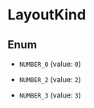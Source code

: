 

# LayoutKind

## Enum


* `NUMBER_0` (value: `0`)

* `NUMBER_2` (value: `2`)

* `NUMBER_3` (value: `3`)



